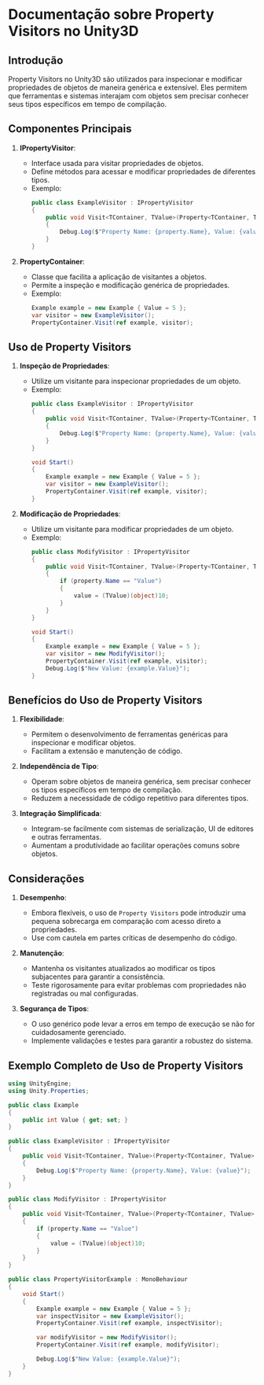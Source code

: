 
# Documentação sobre Property Visitors no Unity3D

## Introdução

Property Visitors no Unity3D são utilizados para inspecionar e modificar propriedades de objetos de maneira genérica e extensível. Eles permitem que ferramentas e sistemas interajam com objetos sem precisar conhecer seus tipos específicos em tempo de compilação.

## Componentes Principais

1. **IPropertyVisitor**:
   - Interface usada para visitar propriedades de objetos.
   - Define métodos para acessar e modificar propriedades de diferentes tipos.
   - Exemplo:
     ```csharp
     public class ExampleVisitor : IPropertyVisitor
     {
         public void Visit<TContainer, TValue>(Property<TContainer, TValue> property, ref TContainer container, ref TValue value)
         {
             Debug.Log($"Property Name: {property.Name}, Value: {value}");
         }
     }
     ```

2. **PropertyContainer**:
   - Classe que facilita a aplicação de visitantes a objetos.
   - Permite a inspeção e modificação genérica de propriedades.
   - Exemplo:
     ```csharp
     Example example = new Example { Value = 5 };
     var visitor = new ExampleVisitor();
     PropertyContainer.Visit(ref example, visitor);
     ```

## Uso de Property Visitors

1. **Inspeção de Propriedades**:
   - Utilize um visitante para inspecionar propriedades de um objeto.
   - Exemplo:
     ```csharp
     public class ExampleVisitor : IPropertyVisitor
     {
         public void Visit<TContainer, TValue>(Property<TContainer, TValue> property, ref TContainer container, ref TValue value)
         {
             Debug.Log($"Property Name: {property.Name}, Value: {value}");
         }
     }

     void Start()
     {
         Example example = new Example { Value = 5 };
         var visitor = new ExampleVisitor();
         PropertyContainer.Visit(ref example, visitor);
     }
     ```

2. **Modificação de Propriedades**:
   - Utilize um visitante para modificar propriedades de um objeto.
   - Exemplo:
     ```csharp
     public class ModifyVisitor : IPropertyVisitor
     {
         public void Visit<TContainer, TValue>(Property<TContainer, TValue> property, ref TContainer container, ref TValue value)
         {
             if (property.Name == "Value")
             {
                 value = (TValue)(object)10;
             }
         }
     }

     void Start()
     {
         Example example = new Example { Value = 5 };
         var visitor = new ModifyVisitor();
         PropertyContainer.Visit(ref example, visitor);
         Debug.Log($"New Value: {example.Value}");
     }
     ```

## Benefícios do Uso de Property Visitors

1. **Flexibilidade**:
   - Permitem o desenvolvimento de ferramentas genéricas para inspecionar e modificar objetos.
   - Facilitam a extensão e manutenção de código.

2. **Independência de Tipo**:
   - Operam sobre objetos de maneira genérica, sem precisar conhecer os tipos específicos em tempo de compilação.
   - Reduzem a necessidade de código repetitivo para diferentes tipos.

3. **Integração Simplificada**:
   - Integram-se facilmente com sistemas de serialização, UI de editores e outras ferramentas.
   - Aumentam a produtividade ao facilitar operações comuns sobre objetos.

## Considerações

1. **Desempenho**:
   - Embora flexíveis, o uso de `Property Visitors` pode introduzir uma pequena sobrecarga em comparação com acesso direto a propriedades.
   - Use com cautela em partes críticas de desempenho do código.

2. **Manutenção**:
   - Mantenha os visitantes atualizados ao modificar os tipos subjacentes para garantir a consistência.
   - Teste rigorosamente para evitar problemas com propriedades não registradas ou mal configuradas.

3. **Segurança de Tipos**:
   - O uso genérico pode levar a erros em tempo de execução se não for cuidadosamente gerenciado.
   - Implemente validações e testes para garantir a robustez do sistema.

## Exemplo Completo de Uso de Property Visitors

```csharp
using UnityEngine;
using Unity.Properties;

public class Example
{
    public int Value { get; set; }
}

public class ExampleVisitor : IPropertyVisitor
{
    public void Visit<TContainer, TValue>(Property<TContainer, TValue> property, ref TContainer container, ref TValue value)
    {
        Debug.Log($"Property Name: {property.Name}, Value: {value}");
    }
}

public class ModifyVisitor : IPropertyVisitor
{
    public void Visit<TContainer, TValue>(Property<TContainer, TValue> property, ref TContainer container, ref TValue value)
    {
        if (property.Name == "Value")
        {
            value = (TValue)(object)10;
        }
    }
}

public class PropertyVisitorExample : MonoBehaviour
{
    void Start()
    {
        Example example = new Example { Value = 5 };
        var inspectVisitor = new ExampleVisitor();
        PropertyContainer.Visit(ref example, inspectVisitor);

        var modifyVisitor = new ModifyVisitor();
        PropertyContainer.Visit(ref example, modifyVisitor);

        Debug.Log($"New Value: {example.Value}");
    }
}
```
